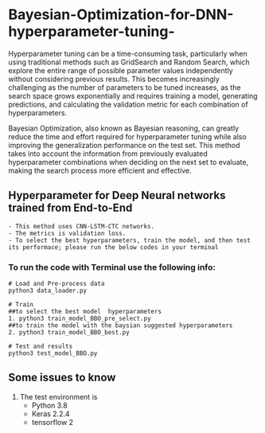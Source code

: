 # Bayesian-Optimization-for-DNN-hyperparameter-tuning-

Hyperparameter tuning can be a time-consuming task, particularly when using traditional methods such as GridSearch and Random Search, which explore the entire range of possible parameter values independently without considering previous results. This becomes increasingly challenging as the number of parameters to be tuned increases, as the search space grows exponentially and requires training a model, generating predictions, and calculating the validation metric for each combination of hyperparameters.

Bayesian Optimization, also known as Bayesian reasoning, can greatly reduce the time and effort required for hyperparameter tuning while also improving the generalization performance on the test set. This method takes into account the information from previously evaluated hyperparameter combinations when deciding on the next set to evaluate, making the search process more efficient and effective.

## Hyperparameter for Deep Neural networks trained from End-to-End
```
- This method uses CNN-LSTM-CTC networks.
- The metrics is validation loss.
- To select the best hyperparameters, train the model, and then test its performace; please run the below codes in your terminal
```
### To run the code with Terminal use the following info:
```
# Load and Pre-process data
python3 data_loader.py

# Train
##to select the best model  hyperparameters
1. python3 train_model_BBO_pre_select.py 
##to train the model with the baysian suggested hyperparameters
2. python3 train_model_BBO_best.py

# Test and results
python3 test_model_BBO.py
```
## Some issues to know
1. The test environment is
    - Python 3.8
    - Keras 2.2.4
    - tensorflow 2
